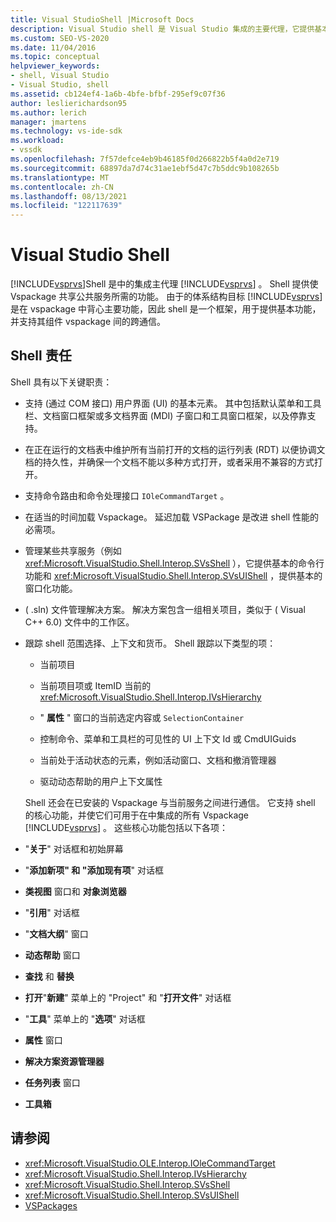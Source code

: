```yaml
---
title: Visual StudioShell |Microsoft Docs
description: Visual Studio shell 是 Visual Studio 集成的主要代理，它提供基本功能，并支持 vspackage 之间的跨通信。
ms.custom: SEO-VS-2020
ms.date: 11/04/2016
ms.topic: conceptual
helpviewer_keywords:
- shell, Visual Studio
- Visual Studio, shell
ms.assetid: cb124ef4-1a6b-4bfe-bfbf-295ef9c07f36
author: leslierichardson95
ms.author: lerich
manager: jmartens
ms.technology: vs-ide-sdk
ms.workload:
- vssdk
ms.openlocfilehash: 7f57defce4eb9b46185f0d266822b5f4a0d2e719
ms.sourcegitcommit: 68897da7d74c31ae1ebf5d47c7b5ddc9b108265b
ms.translationtype: MT
ms.contentlocale: zh-CN
ms.lasthandoff: 08/13/2021
ms.locfileid: "122117639"
---
```

# <a name="visual-studio-shell"></a>Visual Studio Shell
[!INCLUDE[vsprvs](../../code-quality/includes/vsprvs_md.md)]Shell 是中的集成主代理 [!INCLUDE[vsprvs](../../code-quality/includes/vsprvs_md.md)] 。 Shell 提供使 Vspackage 共享公共服务所需的功能。 由于的体系结构目标 [!INCLUDE[vsprvs](../../code-quality/includes/vsprvs_md.md)] 是在 vspackage 中背心主要功能，因此 shell 是一个框架，用于提供基本功能，并支持其组件 vspackage 间的跨通信。

## <a name="shell-responsibilities"></a>Shell 责任
 Shell 具有以下关键职责：

- 支持 (通过 COM 接口) 用户界面 (UI) 的基本元素。 其中包括默认菜单和工具栏、文档窗口框架或多文档界面 (MDI) 子窗口和工具窗口框架，以及停靠支持。

- 在正在运行的文档表中维护所有当前打开的文档的运行列表 (RDT) 以便协调文档的持久性，并确保一个文档不能以多种方式打开，或者采用不兼容的方式打开。

- 支持命令路由和命令处理接口 `IOleCommandTarget` 。

- 在适当的时间加载 Vspackage。 延迟加载 VSPackage 是改进 shell 性能的必需项。

- 管理某些共享服务（例如 <xref:Microsoft.VisualStudio.Shell.Interop.SVsShell> ），它提供基本的命令行功能和 <xref:Microsoft.VisualStudio.Shell.Interop.SVsUIShell> ，提供基本的窗口化功能。

-  ( .sln) 文件管理解决方案。 解决方案包含一组相关项目，类似于 ( Visual C++ 6.0) 文件中的工作区。

- 跟踪 shell 范围选择、上下文和货币。 Shell 跟踪以下类型的项：

  - 当前项目

  - 当前项目项或 ItemID 当前的 <xref:Microsoft.VisualStudio.Shell.Interop.IVsHierarchy>

  - " **属性** " 窗口的当前选定内容或 `SelectionContainer`

  - 控制命令、菜单和工具栏的可见性的 UI 上下文 Id 或 CmdUIGuids

  - 当前处于活动状态的元素，例如活动窗口、文档和撤消管理器

  - 驱动动态帮助的用户上下文属性

  Shell 还会在已安装的 Vspackage 与当前服务之间进行通信。 它支持 shell 的核心功能，并使它们可用于在中集成的所有 Vspackage [!INCLUDE[vsprvs](../../code-quality/includes/vsprvs_md.md)] 。 这些核心功能包括以下各项：

- "**关于**" 对话框和初始屏幕

- "**添加新项" 和 "添加现有项**" 对话框

- **类视图** 窗口和 **对象浏览器**

- "**引用**" 对话框

- "**文档大纲**" 窗口

- **动态帮助** 窗口

- **查找** 和 **替换**

- **打开**"**新建**" 菜单上的 "Project" 和 "**打开文件**" 对话框

- "**工具**" 菜单上的 "**选项**" 对话框

- **属性** 窗口

- **解决方案资源管理器**

- **任务列表** 窗口

- **工具箱**

## <a name="see-also"></a>请参阅
- <xref:Microsoft.VisualStudio.OLE.Interop.IOleCommandTarget>
- <xref:Microsoft.VisualStudio.Shell.Interop.IVsHierarchy>
- <xref:Microsoft.VisualStudio.Shell.Interop.SVsShell>
- <xref:Microsoft.VisualStudio.Shell.Interop.SVsUIShell>
- [VSPackages](../../extensibility/internals/vspackages.md)
